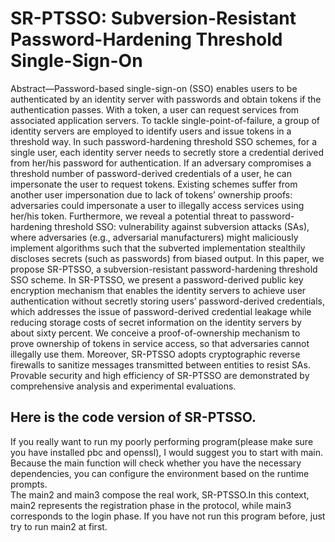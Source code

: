 # SR-PTSSO: Subversion-Resistant Password-Hardening Threshold Single-Sign-On
Abstract—Password-based single-sign-on (SSO) enables users to be authenticated by an identity server with passwords and obtain tokens if the authentication passes. With a token, a user can request services from associated application servers. To tackle single-point-of-failure, a group of identity servers are employed to identify users and issue tokens in a threshold way. In such password-hardening threshold SSO schemes, for a single user, each identity server needs to secretly store a credential derived from her/his password for authentication. If an adversary compromises a threshold number of password-derived credentials of a user, he can impersonate the user to request tokens. Existing schemes suffer from another user impersonation due to lack of tokens’ ownership proofs: adversaries could impersonate a user to illegally access services using her/his token. Furthermore, we reveal a potential threat to password-hardening threshold SSO: vulnerability against subversion attacks (SAs), where adversaries (e.g., adversarial manufacturers) might maliciously implement algorithms such that the subverted implementation stealthily discloses secrets (such as passwords) from biased output. In this paper, we propose SR-PTSSO, a subversion-resistant password-hardening threshold SSO scheme. In SR-PTSSO, we present a password-derived public key encryption mechanism that enables the identity servers to achieve user authentication without secretly storing users’ password-derived credentials, which addresses the issue of password-derived credential leakage while reducing storage costs of secret information on the identity servers by about sixty percent. We conceive a proof-of-ownership mechanism to prove ownership of tokens in service access, so that adversaries cannot illegally use them. Moreover, SR-PTSSO adopts cryptographic reverse firewalls to sanitize messages transmitted between entities to resist SAs. Provable security and high efficiency of SR-PTSSO are demonstrated by comprehensive analysis and experimental evaluations.         
          
## Here is the code version of SR-PTSSO.    
If you really want to run my poorly performing program(please make sure you have installed pbc and openssl), I would suggest you to start with main. Because the main function will check whether you have the necessary dependencies, you can configure the environment based on the runtime prompts.   
The main2 and main3 compose the real work, SR-PTSSO.In this context, main2 represents the registration phase in the protocol, while main3 corresponds to the login phase. If you have not
run this program before, just try to run main2 at first.
